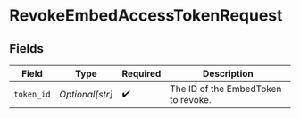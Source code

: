 # RevokeEmbedAccessTokenRequest


## Fields

| Field                               | Type                                | Required                            | Description                         |
| ----------------------------------- | ----------------------------------- | ----------------------------------- | ----------------------------------- |
| `token_id`                          | *Optional[str]*                     | :heavy_check_mark:                  | The ID of the EmbedToken to revoke. |